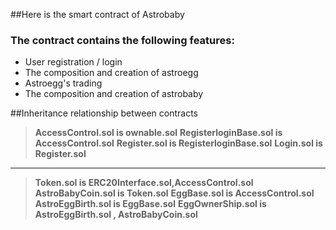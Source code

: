 ##Here is the smart contract of Astrobaby
### **The contract contains the following features:**

-  User registration / login
-  The composition and creation of astroegg
-  Astroegg's trading
-  The composition and creation of astrobaby

##Inheritance relationship between contracts

>	**AccessControl.sol is ownable.sol**
>	**RegisterloginBase.sol is AccessControl.sol**
>	**Register.sol is RegisterloginBase.sol**
>	**Login.sol is Register.sol**

---
>	**Token.sol is ERC20Interface.sol,AccessControl.sol**
>	**AstroBabyCoin.sol is Token.sol**
>	**EggBase.sol is AccessControl.sol**
>	**AstroEggBirth.sol is EggBase.sol**
>	**EggOwnerShip.sol is AstroEggBirth.sol , AstroBabyCoin.sol**
	
	

